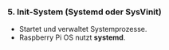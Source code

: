 ### 5. **Init-System (Systemd oder SysVinit)**  
   - Startet und verwaltet Systemprozesse.  
   - Raspberry Pi OS nutzt **systemd**.  
